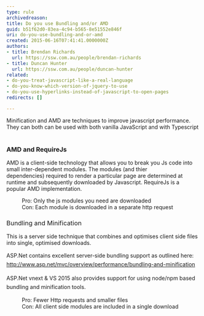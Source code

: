 ```yaml
---
type: rule
archivedreason: 
title: Do you use Bundling and/or AMD
guid: b51f62d0-83ea-4c94-b565-8e51552e846f
uri: do-you-use-bundling-and-or-amd
created: 2015-06-16T07:41:41.0000000Z
authors:
- title: Brendan Richards
  url: https://ssw.com.au/people/brendan-richards
- title: Duncan Hunter
  url: https://ssw.com.au/people/duncan-hunter
related:
- do-you-treat-javascript-like-a-real-language
- do-you-know-which-version-of-jquery-to-use
- do-you-use-hyperlinks-instead-of-javascript-to-open-pages
redirects: []

---
```



​Minification and AMD are techniques&#160;to improve javascript performance. They can&#160;both can be used with both vanilla JavaScript and with Typescript
<br><excerpt class='endintro'></excerpt><br>
<h3 class="ssw15-rteElement-H3">​​​AMD and&#160;RequireJs</h3><p>AMD is a client-side technology​​​ that&#160;allows you to break you Js code into small inter-dependent&#160;modules. The modules (and thier dependencies)&#160;required to render a particular page are determined at runtime and subsequently downloaded by Javascript. RequireJs is a popular AMD implementation.</p><dd class="ssw15-rteElement-FigureGood">Pro&#58; Only the js modules you need are downloaded</dd><dd class="ssw15-rteElement-FigureBad">Con&#58; Each module is downloaded in a separate http request</dd><h3 class="ssw15-rteElement-H3"><span style="font-weight&#58;normal;">​Bundling and Minification</span><br></h3><p>​This is a server side technique that combines and optimises client side files into single, optimised downloads.</p><p><span style="line-height&#58;1.6;">ASP</span><span style="line-height&#58;1.6;">.N</span><span style="line-height&#58;1.6;">et contains excellent server-side bundling support as outlined here&#58;&#160;</span><span style="line-height&#58;1.6;">​<a href="http&#58;//www.asp.net/mvc/overview/performance/bundling-and-minification">http&#58;//www.asp.net/mvc/overview/performance/bundling-and-minification​</a></span></p><p><span style="line-height&#58;1.6;">ASP.Net vnext &amp; VS 2015 also provides support for using node/npm based bundling and&#160;minification tools.</span></p><dd class="ssw15-rteElement-FigureGood">Pro&#58; Fewer Http requests and smaller files</dd><dd class="ssw15-rteElement-FigureBad">Con&#58; All client side modules are included in a single download​</dd>


